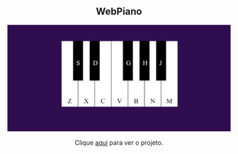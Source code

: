 <h2 align="center">WebPiano</h2>

<img src="/notas/Captura de Tela (18).png" alt="My cool logo"/>
<p align="center"> Clique <a href="https://jplimasil.github.io/WebPiano/" target="_Blank">aqui</a> para ver o projeto.
